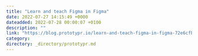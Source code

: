 ```yaml
---
title: "Learn and teach Figma in Figma"
date: 2022-07-27 14:15:49 +0000
dateadded: 2022-07-28 00:00:07 +0100
description: ""
link: "https://blog.prototypr.io/learn-and-teach-figma-in-figma-72e6cfb8923d?source=rss----eb297ea1161a---4"
category:
directory: _directory/prototypr.md
---
```

